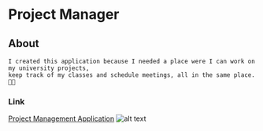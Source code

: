 # Project Manager

## About

```
I created this application because I needed a place were I can work on my university projects,
keep track of my classes and schedule meetings, all in the same place. 🧑‍🏫
```

### Link

[Project Management Application](https://danielratmiroff.github.io/project-management/) 
![alt text](https://q-static.ninox.com/images/redesign-2020/icon-link.svg "Project Manager")
